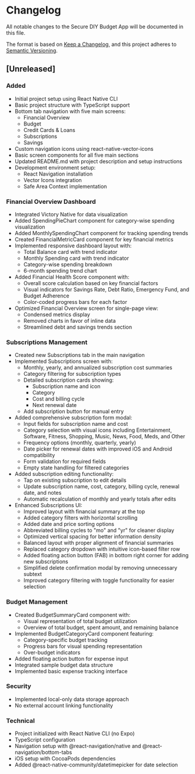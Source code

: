 # Changelog

All notable changes to the Secure DIY Budget App will be documented in this file.

The format is based on [Keep a Changelog](https://keepachangelog.com/en/1.0.0/),
and this project adheres to [Semantic Versioning](https://semver.org/spec/v2.0.0.html).

## [Unreleased]

### Added
- Initial project setup using React Native CLI
- Basic project structure with TypeScript support
- Bottom tab navigation with five main screens:
  - Financial Overview
  - Budget
  - Credit Cards & Loans
  - Subscriptions
  - Savings
- Custom navigation icons using react-native-vector-icons
- Basic screen components for all five main sections
- Updated README.md with project description and setup instructions
- Development environment setup:
  - React Navigation installation
  - Vector Icons integration
  - Safe Area Context implementation

### Financial Overview Dashboard
- Integrated Victory Native for data visualization
- Added SpendingPieChart component for category-wise spending visualization
- Added MonthlySpendingChart component for tracking spending trends
- Created FinancialMetricCard component for key financial metrics
- Implemented responsive dashboard layout with:
  - Total Balance card with trend indicator
  - Monthly Spending card with trend indicator
  - Category-wise spending breakdown
  - 6-month spending trend chart
- Added Financial Health Score component with:
  - Overall score calculation based on key financial factors
  - Visual indicators for Savings Rate, Debt Ratio, Emergency Fund, and Budget Adherence
  - Color-coded progress bars for each factor
- Optimized Financial Overview screen for single-page view:
  - Condensed metrics display
  - Removed charts in favor of inline data
  - Streamlined debt and savings trends section

### Subscriptions Management
- Created new Subscriptions tab in the main navigation
- Implemented Subscriptions screen with:
  - Monthly, yearly, and annualized subscription cost summaries
  - Category filtering for subscription types
  - Detailed subscription cards showing:
    - Subscription name and icon
    - Category
    - Cost and billing cycle
    - Next renewal date
  - Add subscription button for manual entry
- Added comprehensive subscription form modal:
  - Input fields for subscription name and cost
  - Category selection with visual icons including Entertainment, Software, Fitness, Shopping, Music, News, Food, Meds, and Other
  - Frequency options (monthly, quarterly, yearly)
  - Date picker for renewal dates with improved iOS and Android compatibility
  - Form validation for required fields
  - Empty state handling for filtered categories
- Added subscription editing functionality:
  - Tap on existing subscription to edit details
  - Update subscription name, cost, category, billing cycle, renewal date, and notes
  - Automatic recalculation of monthly and yearly totals after edits
- Enhanced Subscriptions UI:
  - Improved layout with financial summary at the top
  - Added category filters with horizontal scrolling
  - Added date and price sorting options
  - Abbreviated billing cycles to "mo" and "yr" for cleaner display
  - Optimized vertical spacing for better information density
  - Balanced layout with proper alignment of financial summaries
  - Replaced category dropdown with intuitive icon-based filter row
  - Added floating action button (FAB) in bottom right corner for adding new subscriptions
  - Simplified delete confirmation modal by removing unnecessary subtext
  - Improved category filtering with toggle functionality for easier selection

### Budget Management
- Created BudgetSummaryCard component with:
  - Visual representation of total budget utilization
  - Overview of total budget, spent amount, and remaining balance
- Implemented BudgetCategoryCard component featuring:
  - Category-specific budget tracking
  - Progress bars for visual spending representation
  - Over-budget indicators
- Added floating action button for expense input
- Integrated sample budget data structure
- Implemented basic expense tracking interface

### Security
- Implemented local-only data storage approach
- No external account linking functionality

### Technical
- Project initialized with React Native CLI (no Expo)
- TypeScript configuration
- Navigation setup with @react-navigation/native and @react-navigation/bottom-tabs
- iOS setup with CocoaPods dependencies
- Added @react-native-community/datetimepicker for date selection
